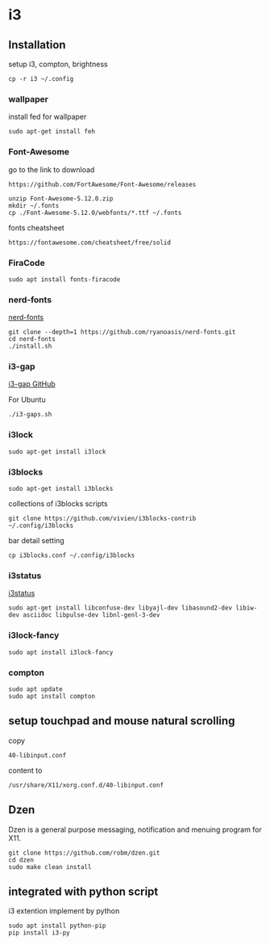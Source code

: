 # i3
## Installation

setup i3, compton, brightness
```
cp -r i3 ~/.config
```

### wallpaper
install fed for wallpaper
```
sudo apt-get install feh
```

### Font-Awesome
go to the link to download
```
https://github.com/FortAwesome/Font-Awesome/releases
```
```
unzip Font-Awesome-5.12.0.zip
mkdir ~/.fonts
cp ./Font-Awesome-5.12.0/webfonts/*.ttf ~/.fonts
```

fonts cheatsheet
```
https://fontawesome.com/cheatsheet/free/solid
```

### FiraCode

```
sudo apt install fonts-firacode
```

### nerd-fonts

[nerd-fonts](https://github.com/ryanoasis/nerd-fonts.git)
```
git clone --depth=1 https://github.com/ryanoasis/nerd-fonts.git
cd nerd-fonts
./install.sh
```

### i3-gap
[i3-gap GitHub](https://github.com/Airblader/i3)

For Ubuntu
```
./i3-gaps.sh
```

### i3lock
```
sudo apt-get install i3lock
```

### i3blocks
```
sudo apt-get install i3blocks
```

collections of i3blocks scripts
```
git clone https://github.com/vivien/i3blocks-contrib ~/.config/i3blocks
```

bar detail setting
```
cp i3blocks.conf ~/.config/i3blocks
```

### i3status
[i3status](https://github.com/i3/i3status)
```
sudo apt-get install libconfuse-dev libyajl-dev libasound2-dev libiw-dev asciidoc libpulse-dev libnl-genl-3-dev
```

### i3lock-fancy
```
sudo apt install i3lock-fancy
```

### compton

```
sudo apt update
sudo apt install compton
```

## setup touchpad and mouse natural scrolling

copy
```
40-libinput.conf
```
content to
```
/usr/share/X11/xorg.conf.d/40-libinput.conf
```

## Dzen
Dzen is a general purpose messaging, notification and menuing program for X11. 

```
git clone https://github.com/robm/dzen.git
cd dzen
sudo make clean install
```

## integrated with python script

i3 extention implement by python
```
sudo apt install python-pip
pip install i3-py
```
